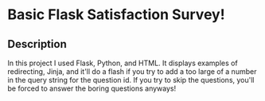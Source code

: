 # Basic Flask Satisfaction Survey!

## Description 

In this project I used Flask, Python, and HTML. It displays examples of redirecting, Jinja, and it'll do a flash if you try to add a too large of a number in the query string for the question id. If you try to skip the questions, you'll be forced to answer the boring questions anyways! 